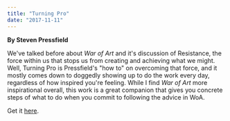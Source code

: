 ```yaml
---
title: "Turning Pro"
date: "2017-11-11"
---
```


**By Steven Pressfield**

We've talked before about _War of Art_ and it's discussion of Resistance, the force within us that stops us from creating and achieving what we might. Well, Turning Pro is Pressfield's "how to" on overcoming that force, and it mostly comes down to doggedly showing up to do the work every day, regardless of how inspired you're feeling. While I find _War of Art_ more inspirational overall, this work is a great companion that gives you concrete steps of what to do when you commit to following the advice in WoA.

Get it [here](https://smile.amazon.com/Turning-Pro-Steven-Pressfield-ebook/dp/B0087TUM54/ref=mt_kindle?_encoding=UTF8&me=).
